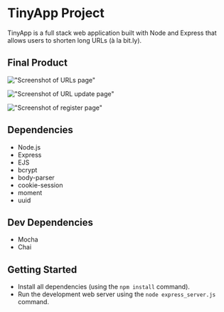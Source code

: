 # TinyApp Project

TinyApp is a full stack web application built with Node and Express that allows users to shorten long URLs (à la bit.ly).

## Final Product

!["Screenshot of URLs page"](https://github.com/nsagias/tinyapp/tree/master/docs/urls-page.png)

!["Screenshot of URL update page"](https://github.com/nsagias/tinyapp/tree/master/docs/url-update-page.png)

!["Screenshot of register page"](https://github.com/nsagias/tinyapp/tree/master/docs/register-page.png)

## Dependencies

- Node.js
- Express
- EJS
- bcrypt
- body-parser
- cookie-session
- moment
- uuid

## Dev Dependencies

- Mocha
- Chai

## Getting Started

- Install all dependencies (using the `npm install` command).
- Run the development web server using the `node express_server.js` command.